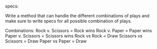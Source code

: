 specs:

Write a method that can handle the different combinations of plays and make sure to write specs for all possible combination of plays.

Combinations:
Rock v. Scissors = Rock wins
Rock v. Paper = Paper wins
Paper v. Scissors = Scissors wins
Rock vs Rock = Draw
Scissors vs Scissors = Draw
Paper vs Paper = Draw
